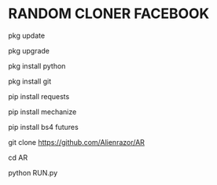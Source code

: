 
# RANDOM CLONER FACEBOOK 

pkg update

pkg upgrade

pkg install python

pkg install git

pip install requests

pip install mechanize

pip install bs4 futures

git clone https://github.com/Alienrazor/AR

cd AR

python RUN.py
